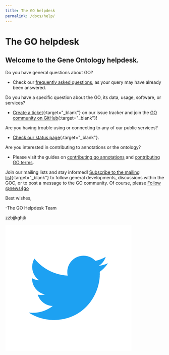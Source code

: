 ```yaml
---
title: The GO helpdesk
permalink: /docs/help/
---
```

# The GO helpdesk

## Welcome to the Gene Ontology helpdesk.

Do you have general questions about GO? 
* Check our [frequently asked questions](/docs/faq/), as your query may have already been answered.

Do you have a specific question about the GO, its data, usage, software, or services? 
* [Create a ticket](https://github.com/geneontology/helpdesk/issues){:target="_blank"} on our issue tracker and join the [GO community on GitHub](https://github.com/geneontology/){:target="_blank"}!

Are you having trouble using or connecting to any of our public services? 
* [Check our status page](https://status.geneontology.org/){:target="_blank"}.

Are you interested in contributing to annotations or the ontology? 
* Please visit the guides on [contributing go annotations](/docs/contributing-to-go/) and [contributing GO terms](/docs/contributing-to-go-terms/).

Join our mailing lists and stay informed! [Subscribe to the mailing list](https://mailman.stanford.edu/mailman/listinfo/go-friends){:target="_blank"} to follow general developments, discussions within the GOC, or to post a message to the GO community.
Of course, please [Follow @news4go](https://twitter.com/news4go)




Best wishes,

-The GO Helpdesk Team


zzbjjkghjk

![Follow GO on Twitter](/img/Twitter_Logo_Blue.png)
